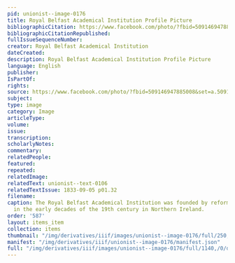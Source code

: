 ```yaml
---
pid: unionist--image-0176
title: Royal Belfast Academical Institution Profile Picture
bibliographicCitation: https://www.facebook.com/photo/?fbid=509146947885008&set=a.509146887885014
bibliographicCitationRepublished: 
fullIssueSequenceNumber: 
creator: Royal Belfast Academical Institution
dateCreated: 
description: Royal Belfast Academical Institution Profile Picture
language: English
publisher: 
IsPartOf: 
rights: 
source: https://www.facebook.com/photo/?fbid=509146947885008&set=a.509146887885014
subject: 
type: image
category: Image
articleType: 
volume: 
issue: 
transcription: 
scholarlyNotes: 
commentary: 
relatedPeople: 
featured: 
repeated: 
relatedImage: 
relatedText: unionist--text-0106
relatedTextIssue: 1833-09-05 p01.32
filename: 
caption: The Royal Belfast Academical Institution was founded by reformers and non-conformists
  in the early decades of the 19th century in Northern Ireland.
order: '587'
layout: items_item
collection: items
thumbnail: "/img/derivatives/iiif/images/unionist--image-0176/full/250,/0/default.jpg"
manifest: "/img/derivatives/iiif/unionist--image-0176/manifest.json"
full: "/img/derivatives/iiif/images/unionist--image-0176/full/1140,/0/default.jpg"
---
```


